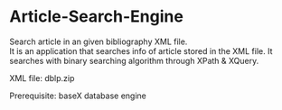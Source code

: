 # Article-Search-Engine
Search article in an given bibliography XML file.\
It is an application that searches info of article stored in the XML file. It searches with binary searching algorithm through XPath & XQuery.

XML file: dblp.zip

Prerequisite: baseX database engine
